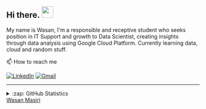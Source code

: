 ## Hi there. <img src="https://raw.githubusercontent.com/MartinHeinz/MartinHeinz/master/wave.gif" width="30px">

My name is Wasan, I'm a responsible and receptive student who seeks position in IT Support and growth to Data Scientist, creating insights through data analysis using Google Cloud Platform. Currently learning data, cloud and random stuff.

📫  How to reach me

[![LinkedIn](https://img.shields.io/badge/--linkedin?label=LinkedIn&logo=LinkedIn&style=social)](https://www.linkedin.com/in/msrwasan/)
[![Gmail](https://img.shields.io/badge/--linkedin?label=Gmail&logo=gmail&style=social)](mailto:msr.wasan@gmail.com)

<hr>

<details close>
<summary>:zap: GitHub Statistics</summary>
  <img src="https://github-readme-stats.vercel.app/api?username=zvnms&show_icons=true&theme=nord" width="400px">
</details>

<div class="badge-base LI-profile-badge" data-locale="en_US" data-size="medium" data-theme="dark" data-type="VERTICAL" data-vanity="msrwasan" data-version="v1"><a class="badge-base__link LI-simple-link" href="https://th.linkedin.com/in/msrwasan?trk=profile-badge">Wasan Masiri</a></div>
              
